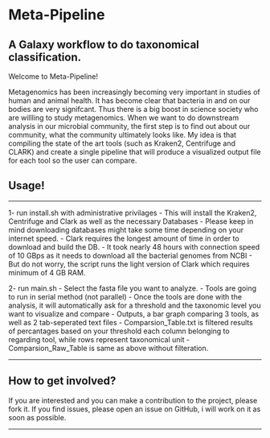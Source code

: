 # Meta-Pipeline
## A Galaxy workflow to do taxonomical classification.

Welcome to Meta-Pipeline!

Metagenomics has been increasingly becoming very important in studies of human and animal health. It has become clear that bacteria in and on our bodies are very signifcant. Thus there is a big boost in science society who are willling to study metagenomics. When we want to do downstream analysis in our microbial community, the first step is to find out about our community, what the community ultimately looks like. My idea is that compiling the state of the art tools (such as Kraken2, Centrifuge and CLARK) and create a single pipeline that will produce a visualized output file for each tool so the user can compare.

## Usage!
*************************
1- run install.sh with administrative privilages
    - This will install the Kraken2, Centrifuge and Clark as well as the necessary Databases
    - Please keep in mind downloading databases might take some time depending on your internet speed.
    - Clark requires the longest amount of time in order to download and build the DB.
    - It took nearly 48 hours with connection speed of 10 GBps as it needs to download all the bacterial genomes from NCBI
    - But do not worry, the script runs the light version of Clark which requires minimum of 4 GB RAM.

2- run main.sh
    - Select the fasta file you want to analyze.
    - Tools are going to run in serial method (not parallel)
    - Once the tools are done with the analysis, it will automatically ask for a threshold and the taxonomic level you want to visualize and compare
    - Outputs, a bar graph comparing 3 tools, as well as 2 tab-seperated text files
        - Comparsion_Table.txt is filtered results of percantages based on your threshold each column belonging to regarding tool, while rows represent taxonomical unit
        - Comparsion_Raw_Table is same as above without filteration.

************************

## How to get involved?

If you are interested and you can make a contribution to the project, please fork it.
If you find issues, please open an issue on GitHub, i will work on it as soon as possible.

***********************
